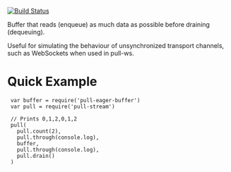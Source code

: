 [![Build Status](https://travis-ci.org/elavoie/pull-eager-buffer.svg?branch=master)](https://travis-ci.org/elavoie/pull-eager-buffer)

Buffer that reads (enqueue) as much data as possible before draining (dequeuing).

Useful for simulating the behaviour of unsynchronized transport channels, such as WebSockets when used in pull-ws.

Quick Example
=============

     var buffer = require('pull-eager-buffer')
     var pull = require('pull-stream')
     
     // Prints 0,1,2,0,1,2
     pull(
       pull.count(2),
       pull.through(console.log),
       buffer,
       pull.through(console.log),
       pull.drain()
     )


